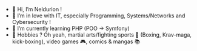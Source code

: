 - :wave: Hi, I’m Neldurion !
- :sparkling_heart: I’m in love with IT, especially Programming, Systems/Networks and Cybersecurity !
- :brain: I’m currently learning PHP (POO -> Symfony)
- :speech_balloon: Hobbies ? Oh yeah, martial arts/fighting sports :martial_arts_uniform: (Boxing, Krav-maga, kick-boxing), video games :video_game:, comics & mangas :books:
<!---
Neldurion/Neldurion is a ✨ special ✨ repository because its `README.md` (this file) appears on your GitHub profile.
You can click the Preview link to take a look at your changes.
--->
